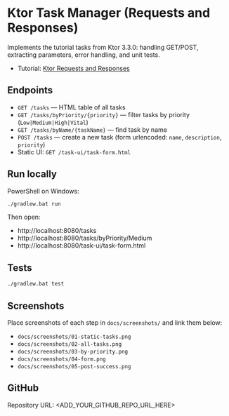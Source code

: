 # Ktor Task Manager (Requests and Responses)

Implements the tutorial tasks from Ktor 3.3.0: handling GET/POST, extracting parameters, error handling, and unit tests.

- Tutorial: [Ktor Requests and Responses](https://ktor.io/docs/server-requests-and-responses.html)

## Endpoints

- `GET /tasks` — HTML table of all tasks
- `GET /tasks/byPriority/{priority}` — filter tasks by priority (`Low|Medium|High|Vital`)
- `GET /tasks/byName/{taskName}` — find task by name
- `POST /tasks` — create a new task (form urlencoded: `name`, `description`, `priority`)
- Static UI: `GET /task-ui/task-form.html`

## Run locally

PowerShell on Windows:

```bash
./gradlew.bat run
```

Then open:

- http://localhost:8080/tasks
- http://localhost:8080/tasks/byPriority/Medium
- http://localhost:8080/task-ui/task-form.html

## Tests

```bash
./gradlew.bat test
```

## Screenshots

Place screenshots of each step in `docs/screenshots/` and link them below:

- `docs/screenshots/01-static-tasks.png`
- `docs/screenshots/02-all-tasks.png`
- `docs/screenshots/03-by-priority.png`
- `docs/screenshots/04-form.png`
- `docs/screenshots/05-post-success.png`

## GitHub

Repository URL: <ADD_YOUR_GITHUB_REPO_URL_HERE>



